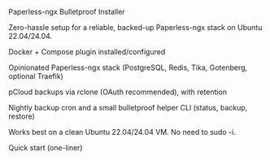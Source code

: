 Paperless-ngx Bulletproof Installer

Zero-hassle setup for a reliable, backed-up Paperless-ngx stack on Ubuntu 22.04/24.04.

Docker + Compose plugin installed/configured

Opinionated Paperless-ngx stack (PostgreSQL, Redis, Tika, Gotenberg, optional Traefik)

pCloud backups via rclone (OAuth recommended), with retention

Nightly backup cron and a small bulletproof helper CLI (status, backup, restore)

Works best on a clean Ubuntu 22.04/24.04 VM. No need to sudo -i.

Quick start (one-liner)
